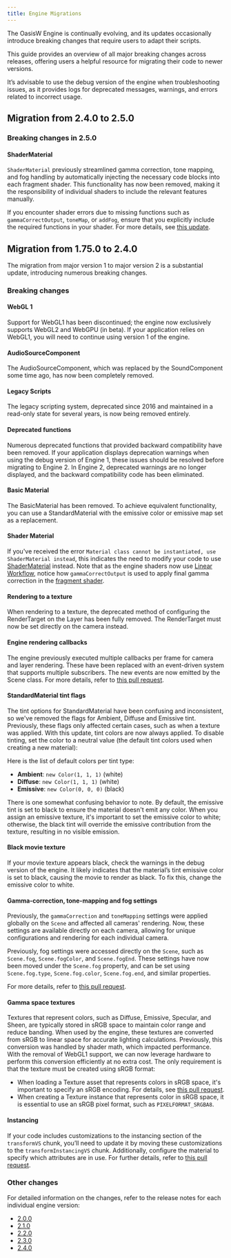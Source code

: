 ```yaml
---
title: Engine Migrations
---
```


The OasisW Engine is continually evolving, and its updates occasionally introduce breaking changes that require users to adapt their scripts.

This guide provides an overview of all major breaking changes across releases, offering users a helpful resource for migrating their code to newer versions.

It’s advisable to use the debug version of the engine when troubleshooting issues, as it provides logs for deprecated messages, warnings, and errors related to incorrect usage.

## Migration from 2.4.0 to 2.5.0

### Breaking changes in 2.5.0

#### ShaderMaterial

`ShaderMaterial` previously streamlined gamma correction, tone mapping, and fog handling by automatically injecting the necessary code blocks into each fragment shader. This functionality has now been removed, making it the responsibility of individual shaders to include the relevant features manually.

If you encounter shader errors due to missing functions such as `gammaCorrectOutput`, `toneMap`, or `addFog`, ensure that you explicitly include the required functions in your shader. For more details, see [this update](https://github.com/playcanvas/engine/pull/7331).

## Migration from 1.75.0 to 2.4.0

The migration from major version 1 to major version 2 is a substantial update, introducing numerous breaking changes.

### Breaking changes

#### WebGL 1

Support for WebGL1 has been discontinued; the engine now exclusively supports WebGL2 and WebGPU (in beta). If your application relies on WebGL1, you will need to continue using version 1 of the engine.

#### AudioSourceComponent

The AudioSourceComponent, which was replaced by the SoundComponent some time ago, has now been completely removed.

#### Legacy Scripts

The legacy scripting system, deprecated since 2016 and maintained in a read-only state for several years, is now being removed entirely.

#### Deprecated functions

Numerous deprecated functions that provided backward compatibility have been removed. If your application displays deprecation warnings when using the debug version of Engine 1, these issues should be resolved before migrating to Engine 2. In Engine 2, deprecated warnings are no longer displayed, and the backward compatibility code has been eliminated.

#### Basic Material

The BasicMaterial has been removed. To achieve equivalent functionality, you can use a StandardMaterial with the emissive color or emissive map set as a replacement.

#### Shader Material

If you've received the error `Material class cannot be instantiated, use ShaderMaterial instead`, this indicates the need to modify your code to use [ShaderMaterial][1] instead. Note that as the engine shaders now use [Linear Workflow][2], notice how `gammaCorrectOutput` is used to apply final gamma correction in the [fragment shader][3].

#### Rendering to a texture

When rendering to a texture, the deprecated method of configuring the RenderTarget on the Layer has been fully removed. The RenderTarget must now be set directly on the camera instead.

#### Engine rendering callbacks

The engine previously executed multiple callbacks per frame for camera and layer rendering. These have been replaced with an event-driven system that supports multiple subscribers. The new events are now emitted by the Scene class. For more details, refer to [this pull request](https://github.com/playcanvas/engine/pull/7156).

#### StandardMaterial tint flags

The tint options for StandardMaterial have been confusing and inconsistent, so we've removed the flags for Ambient, Diffuse and Emissive tint. Previously, these flags only affected certain cases, such as when a texture was applied. With this update, tint colors are now always applied. To disable tinting, set the color to a neutral value (the default tint colors used when creating a new material):

Here is the list of default colors per tint type:

* **Ambient**: `new Color(1, 1, 1)` (white)
* **Diffuse**: `new Color(1, 1, 1)` (white)
* **Emissive**: `new Color(0, 0, 0)` (black)

There is one somewhat confusing behavior to note. By default, the emissive tint is set to black to ensure the material doesn't emit any color. When you assign an emissive texture, it's important to set the emissive color to white; otherwise, the black tint will override the emissive contribution from the texture, resulting in no visible emission.

#### Black movie texture

If your movie texture appears black, check the warnings in the debug version of the engine. It likely indicates that the material’s tint emissive color is set to black, causing the movie to render as black. To fix this, change the emissive color to white.

#### Gamma-correction, tone-mapping and fog settings

Previously, the `gammaCorrection` and `toneMapping` settings were applied globally on the `Scene` and affected all cameras' rendering. Now, these settings are available directly on each camera, allowing for unique configurations and rendering for each individual camera.

Previously, fog settings were accessed directly on the `Scene`, such as `Scene.fog`, `Scene.fogColor`, and `Scene.fogEnd`. These settings have now been moved under the `Scene.fog` property, and can be set using `Scene.fog.type`, `Scene.fog.color`, `Scene.fog.end`, and similar properties.

For more details, refer to [this pull request](https://github.com/playcanvas/engine/pull/7101).

#### Gamma space textures

Textures that represent colors, such as Diffuse, Emissive, Specular, and Sheen, are typically stored in sRGB space to maintain color range and reduce banding. When used by the engine, these textures are converted from sRGB to linear space for accurate lighting calculations. Previously, this conversion was handled by shader math, which impacted performance. With the removal of WebGL1 support, we can now leverage hardware to perform this conversion efficiently at no extra cost. The only requirement is that the texture must be created using sRGB format:

* When loading a Texture asset that represents colors in sRGB space, it's important to specify an sRGB encoding. For details, see [this pull request](https://github.com/playcanvas/engine/pull/6739).
* When creating a Texture instance that represents color in sRGB space, it is essential to use an sRGB pixel format, such as `PIXELFORMAT_SRGBA8`.

#### Instancing

If your code includes customizations to the instancing section of the `transformVS` chunk, you’ll need to update it by moving these customizations to the `transformInstancingVS` chunk. Additionally, configure the material to specify which attributes are in use. For further details, refer to [this pull request](https://github.com/playcanvas/engine/pull/6867).

### Other changes

For detailed information on the changes, refer to the release notes for each individual engine version:

* [2.0.0](https://github.com/playcanvas/engine/releases/tag/v2.0.0)
* [2.1.0](https://github.com/playcanvas/engine/releases/tag/v2.1.0)
* [2.2.0](https://github.com/playcanvas/engine/releases/tag/v2.2.0)
* [2.3.0](https://github.com/playcanvas/engine/releases/tag/v2.3.0)
* [2.4.0](https://github.com/playcanvas/engine/releases/tag/v2.4.0)

[1]: /user-manual/graphics/shaders/
[2]: /user-manual/graphics/linear-workflow/
[3]: /user-manual/graphics/shaders/#fragment-shader
